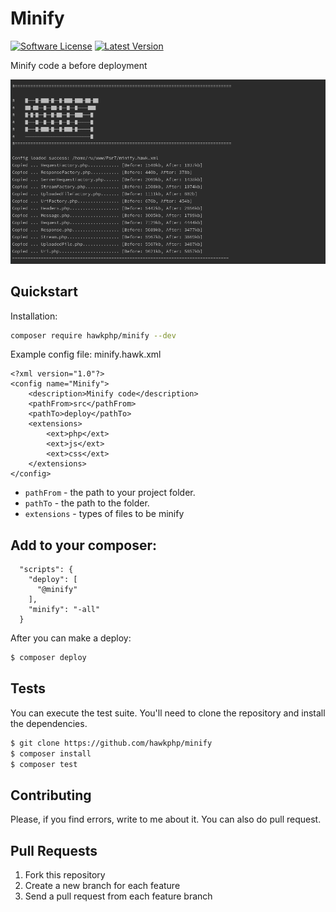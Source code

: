 # Minify

[![Software License](https://img.shields.io/badge/license-MIT-brightgreen.svg?style=flat-square)](LICENSE.md)
[![Latest Version](https://img.shields.io/github/release/hawkphp/minify.svg?style=flat-square)](https://github.com/hawkphp/minify/releases)


Minify code a before deployment 

![minify](screenshot.png)

## Quickstart

Installation:

```bash
composer require hawkphp/minify --dev
```

Example config file: minify.hawk.xml
```
<?xml version="1.0"?>
<config name="Minify">
    <description>Minify code</description>
    <pathFrom>src</pathFrom>
    <pathTo>deploy</pathTo>
    <extensions>
        <ext>php</ext>
        <ext>js</ext>
        <ext>css</ext>
    </extensions>
</config>
```

* `pathFrom` - the path to your project folder.
* `pathTo` - the path to the <deploy> folder.
* `extensions` - types of files to be minify

## Add to your composer:
```
  "scripts": {
    "deploy": [
      "@minify"
    ],
    "minify": "-all"
  }
```

After you can make a deploy:

```bash
$ composer deploy
```


## Tests

You can execute the test suite. You'll need to clone the repository and install the dependencies.

```bash
$ git clone https://github.com/hawkphp/minify
$ composer install
$ composer test
```


## Contributing
Please, if you find errors, write to me about it. You can also do pull request.

## Pull Requests
1. Fork this repository
2. Create a new branch for each feature 
3. Send a pull request from each feature branch
